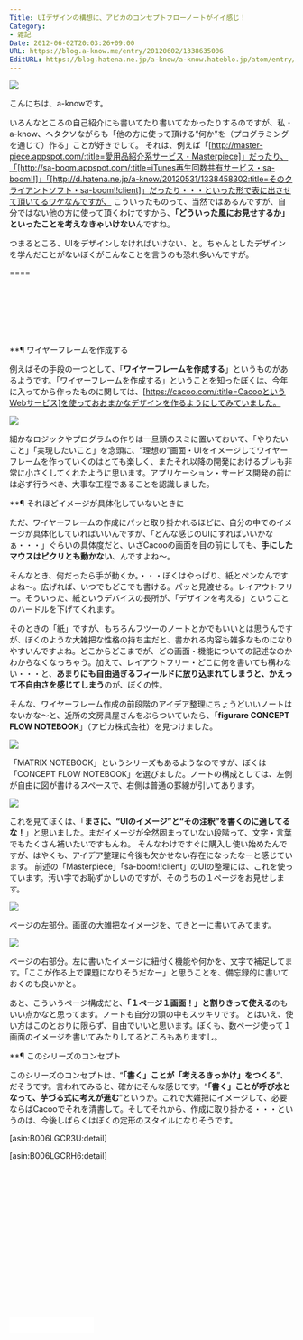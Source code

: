```yaml
---
Title: UIデザインの構想に、アピカのコンセプトフローノートがイイ感じ！
Category:
- 雑記
Date: 2012-06-02T20:03:26+09:00
URL: https://blog.a-know.me/entry/20120602/1338635006
EditURL: https://blog.hatena.ne.jp/a-know/a-know.hateblo.jp/atom/entry/12921228815727979306
---
```


<img src="//lh4.ggpht.com/HD7MqW-yQaHaifs4ytAPzhQJD49vlGApf231Tv-TfKUySbOdwzxPCXktlWFXRImimdkpKjqcygL2KCr9GzdVzIU=s640">


こんにちは、a-knowです。

いろんなところの自己紹介にも書いてたり書いてなかったりするのですが、私・a-know、ヘタクソながらも「他の方に使って頂ける“何か”を（プログラミングを通じて）作る」ことが好きでして。
それは、例えば「[http://master-piece.appspot.com/:title=愛用品紹介系サービス・Masterpiece]」だったり、「[http://sa-boom.appspot.com/:title=iTunes再生回数共有サービス・sa-boom!!]」「[http://d.hatena.ne.jp/a-know/20120531/1338458302:title=そのクライアントソフト・sa-boom!!client]」だったり・・・といった形で表に出させて頂いてるワケなんですが、
こういったものって、当然ではあるんですが、自分ではない他の方に使って頂くわけですから、<span class="deco" style="font-weight:bold;">「どういった風にお見せするか」といったことを考えなきゃいけない</span>んですね。

つまるところ、UIをデザインしなければいけない、と。ちゃんとしたデザインを学んだことがないぼくがこんなことを言うのも恐れ多いんですが。

====

<script async src="//pagead2.googlesyndication.com/pagead/js/adsbygoogle.js"></script>
<!-- article-top -->
<ins class="adsbygoogle"
     style="display:inline-block;width:728px;height:90px"
     data-ad-client="ca-pub-3463034538369189"
     data-ad-slot="8367620130"></ins>
<script>
(adsbygoogle = window.adsbygoogle || []).push({});
</script>


**¶ ワイヤーフレームを作成する

例えばその手段の一つとして、「<span class="deco" style="font-weight:bold;">ワイヤーフレームを作成する</span>」というものがあるようです。「ワイヤーフレームを作成する」ということを知ったぼくは、今年に入ってから作ったものに関しては、[https://cacoo.com/:title=CacooというWebサービス]を使っておおまかなデザインを作るようにしてみていました。


<img src="//lh3.ggpht.com/w5WYF6pe1F7MWLuIOL35GL6Y-riKhBRZEDYq2-kPxNqwaPA7mNo4iwnqM6JE6Ehydl7FLSzte-1yoyuhLnJtrfY=s512">


細かなロジックやプログラムの作りは一旦頭のスミに置いておいて、「やりたいこと」「実現したいこと」を念頭に、“理想の”画面・UIをイメージしてワイヤーフレームを作っていくのはとても楽しく、またそれ以降の開発におけるブレも非常に小さくしてくれたように思います。アプリケーション・サービス開発の前には必ず行うべき、大事な工程であることを認識しました。



**¶ それほどイメージが具体化していないときに

ただ、ワイヤーフレームの作成にパッと取り掛かれるほどに、自分の中でのイメージが具体化していればいいんですが、「どんな感じのUIにすればいいかなぁ・・・」ぐらいの具体度だと、いざCacooの画面を目の前にしても、<span class="deco" style="font-weight:bold;">手にしたマウスはピクリとも動かない</span>、んですよね〜。

そんなとき、何だったら手が動くか。・・・ぼくはやっぱり、紙とペンなんですよね〜。広げれば、いつでもどこでも書ける。パッと見渡せる。レイアウトフリー。そういった、紙というデバイスの長所が、「デザインを考える」ということのハードルを下げてくれます。

そのときの「紙」ですが、もちろんフツーのノートとかでもいいとは思うんですが、ぼくのような大雑把な性格の持ち主だと、書かれる内容も雑多なものになりやすいんですよね。どこからどこまでが、どの画面・機能についての記述なのかわからなくなっちゃう。加えて、レイアウトフリー・どこに何を書いても構わない・・・と、<span class="deco" style="font-weight:bold;">あまりにも自由過ぎるフィールドに放り込まれてしまうと、かえって不自由さを感じてしまう</span>のが、ぼくの性。


そんな、ワイヤーフレーム作成の前段階のアイデア整理にちょうどいいノートはないかな〜と、近所の文房具屋さんをぶらついていたら、「<span class="deco" style="font-weight:bold;">figurare CONCEPT FLOW NOTEBOOK</span>」（アピカ株式会社）を見つけました。


<img src="//lh5.ggpht.com/u9qmXauOENTvI0yP3dwhqSmh5Fa2auWkTsIcuXEDWAQg6xzpEd8viW1PzGayjQF21apcGTZnFMN2vdL44KL-TKA=s640">


「MATRIX NOTEBOOK」というシリーズもあるようなのですが、ぼくは「CONCEPT FLOW NOTEBOOK」を選びました。ノートの構成としては、左側が自由に図が書けるスペースで、右側は普通の罫線が引いてあります。


<img src="//lh3.ggpht.com/D1wNxO656-qGn9SFh9kIqs8Kqail9hG3EGu60_ZmVmotbdTvH-vUpCs2ShnGAbbObkaHKvaYMk8z-Gjkk-DrNA=s640">


これを見てぼくは、「<span class="deco" style="font-weight:bold;">まさに、“UIのイメージ”と“その注釈”を書くのに適してるな！</span>」と思いました。まだイメージが全然固まっていない段階って、文字・言葉でもたくさん補いたいですもんね。
そんなわけですぐに購入し使い始めたんですが、はやくも、アイデア整理に今後も欠かせない存在になったなーと感じています。
前述の「Masterpiece」「sa-boom!!client」のUIの整理には、これを使っています。汚い字でお恥ずかしいのですが、そのうちの１ページをお見せします。



<img src="//lh3.ggpht.com/BYhsyYNrU8jZMsehPU1HXFKsDd6KBGA_11DbNba6hPRtZPH8kk_T9ZXGBLFL1Y80eOvYPWTYygE2hGnhvL6fs_ej=s640">

ページの左部分。画面の大雑把なイメージを、てきとーに書いてみてます。



<img src="//lh3.ggpht.com/oZK6UB4u-lVXwpsta1E3lmujaUFc9qdmRiiweaQfopTi2gmxVHA3pbuM_Dcgkza54mExkffHsvZnYEKGbhZyQCc=s640">

ページの右部分。左に書いたイメージに紐付く機能や何かを、文字で補足してます。「ここが作る上で課題になりそうだなー」と思うことを、備忘録的に書いておくのも良いかと。



あと、こういうページ構成だと、<span class="deco" style="font-weight:bold;">「１ページ１画面！」と割りきって使える</span>のもいい点かなと思ってます。ノートも自分の頭の中もスッキリです。
とはいえ、使い方はこのとおりに限らず、自由でいいと思います。ぼくも、数ページ使って１画面のイメージを書いてみたりしてるところもありますし。



**¶ このシリーズのコンセプト

このシリーズのコンセプトは、“<span class="deco" style="font-weight:bold;">「書く」ことが「考えるきっかけ」をつくる</span>”、だそうです。言われてみると、確かにそんな感じです。“<span class="deco" style="font-weight:bold;">「書く」ことが呼び水となって、芋づる式に考えが進む</span>”というか。これで大雑把にイメージして、必要ならばCacooでそれを清書して。そしてそれから、作成に取り掛かる・・・というのは、今後しばらくはぼくの定形のスタイルになりそうです。




[asin:B006LGCR3U:detail]

[asin:B006LGCRH6:detail]

<script async src="//pagead2.googlesyndication.com/pagead/js/adsbygoogle.js"></script>
<!-- article-bottom2 -->
<ins class="adsbygoogle"
     style="display:inline-block;width:300px;height:250px"
     data-ad-client="ca-pub-3463034538369189"
     data-ad-slot="5274552934"></ins>
<script>
(adsbygoogle = window.adsbygoogle || []).push({});
</script>

<iframe src="//blog.hatena.ne.jp/a-know/a-know.hateblo.jp/subscribe/iframe" allowtransparency="true" frameborder="0" scrolling="no" width="150" height="28"></iframe>


<script src="https://moshi-moshi.moshimo.works/moshimoshi/a_know_blog/20120602-1338635006?title=UI%E3%83%87%E3%82%B6%E3%82%A4%E3%83%B3%E3%81%AE%E6%A7%8B%E6%83%B3%E3%81%AB%E3%80%81%E3%82%A2%E3%83%94%E3%82%AB%E3%81%AE%E3%82%B3%E3%83%B3%E3%82%BB%E3%83%97%E3%83%88%E3%83%95%E3%83%AD%E3%83%BC%E3%83%8E%E3%83%BC%E3%83%88%E3%81%8C%E3%82%A4%E3%82%A4%E6%84%9F%E3%81%98%EF%BC%81"></script>
